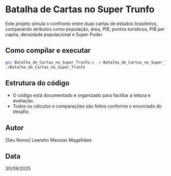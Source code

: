 # Batalha de Cartas no Super Trunfo

Este projeto simula o confronto entre duas cartas de estados brasileiros, comparando atributos como população, área, PIB, pontos turísticos, PIB per capita, densidade populacional e Super Poder.

## Como compilar e executar

```bash
gcc Batalha_de_Cartas_no_Super_Trunfo.c -o Batalha_de_Cartas_no_Super_Trunfo
./Batalha_de_Cartas_no_Super_Trunfo
```

## Estrutura do código
- O código está documentado e organizado para facilitar a leitura e avaliação.
- Todos os cálculos e comparações são feitos conforme o enunciado do desafio.

## Autor
[Seu Nome] 
Leandro Messias Magalhães 


## Data
30/09/2025
